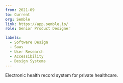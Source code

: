 ```yaml
---
from: 2021-09
to: Current
org: Semble
link: https://app.semble.io/  
role: Senior Product Designer

labels:
  - Software Design
  - Saas
  - User Research 
  - Accessibility
  - Design Systems
---
```

Electronic health record system for private healthcare. 